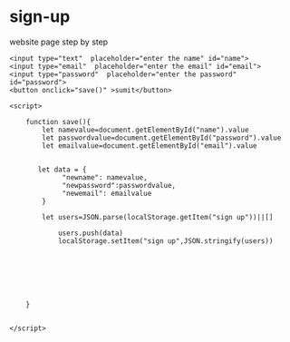 # sign-up
website page step by step

<!DOCTYPE html>
<html lang="en">
<head>
    <meta charset="UTF-8">
    <meta name="viewport" content="width=device-width, initial-scale=1.0">
    <title>Document</title>
</head>
<body>
    
    <input type="text"  placeholder="enter the name" id="name">
    <input type="email"  placeholder="enter the email" id="email">
    <input type="password"  placeholder="enter the password" id="password">
    <button onclick="save()" >sumit</button>

    <script>

        function save(){
            let namevalue=document.getElementById("name").value
            let passwordvalue=document.getElementById("password").value
            let emailvalue=document.getElementById("email").value


           let data = {
                 "newname": namevalue,
                 "newpassword":passwordvalue,
                 "newemail": emailvalue
            }

            let users=JSON.parse(localStorage.getItem("sign up"))||[]
            
                users.push(data)
                localStorage.setItem("sign up",JSON.stringify(users))
                
            
            
            


            
        }


    </script>


</body>
</html>
